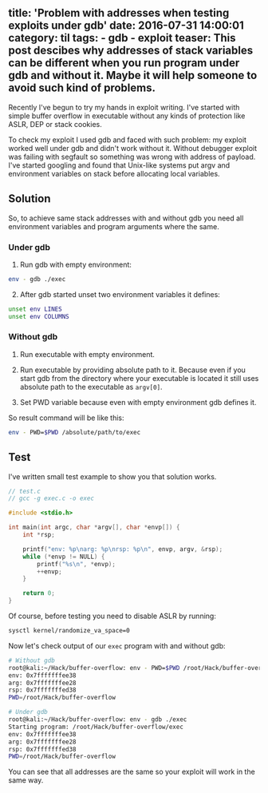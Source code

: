title: 'Problem with addresses when testing exploits under gdb'
date: 2016-07-31 14:00:01
category: til
tags:
	- gdb
	- exploit
teaser:
	This post descibes why addresses of stack variables can be
	different when you run program under gdb and without it.
	Maybe it will help someone to avoid such kind of problems.
---
Recently I've begun to try my hands in exploit writing.
I've started with simple buffer overflow in executable without
any kinds of protection like ASLR, DEP or stack cookies.

To check my exploit I used gdb and faced with such problem:
my exploit worked well under gdb and didn't work without it.
Without debugger exploit was failing with segfault so something
was wrong with address of payload. I've started googling and
found that Unix-like systems put argv and environment variables
on stack before allocating local variables.

## Solution

So, to achieve same stack addresses with and without gdb you need
all environment variables and program arguments where the same.

### Under gdb

1. Run gdb with empty environment:

```bash
env - gdb ./exec
```

2. After gdb started unset two environment variables it defines:

```bash
unset env LINES
unset env COLUMNS
```

### Without gdb

1. Run executable with empty environment.

2. Run executable by providing absolute path to it.
Because even if you start gdb from the directory where your
executable is located it still uses absolute path to the executable as `argv[0]`.

3. Set PWD variable because even with empty environment gdb defines it.

So result command will be like this:

```bash
env - PWD=$PWD /absolute/path/to/exec
```

## Test

I've written small test example to show you that solution works.

```c
// test.c
// gcc -g exec.c -o exec

#include <stdio.h>

int main(int argc, char *argv[], char *envp[]) {
	int *rsp;

	printf("env: %p\narg: %p\nrsp: %p\n", envp, argv, &rsp);
	while (*envp != NULL) {
		printf("%s\n", *envp);
		++envp;
	}

	return 0;
}
```

Of course, before testing you need to disable ASLR by running:

```bash
sysctl kernel/randomize_va_space=0
```

Now let's check output of our `exec` program with and without gdb:

```bash
# Without gdb
root@kali:~/Hack/buffer-overflow: env - PWD=$PWD /root/Hack/buffer-overflow/exec
env: 0x7fffffffee38
arg: 0x7fffffffee28
rsp: 0x7fffffffed38
PWD=/root/Hack/buffer-overflow

# Under gdb
root@kali:~/Hack/buffer-overflow: env - gdb ./exec
Starting program: /root/Hack/buffer-overflow/exec
env: 0x7fffffffee38
arg: 0x7fffffffee28
rsp: 0x7fffffffed38
PWD=/root/Hack/buffer-overflow
```

You can see that all addresses are the same so your exploit will work in the same
way.

